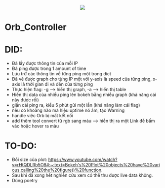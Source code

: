 <p align="center">
  <img src="https://capsule-render.vercel.app/api?text=Hey Everyone!🕹️&animation=fadeIn&type=waving&color=gradient&height=100"/>
</p>

# Orb_Controller
# DID:
- Đã lấy được thông tin của mỗi IP
- Đã ping được trong 1 amount of time
- Lưu trữ các thông tin về từng ping một trong dict
- Đã vẽ được graph cho từng IP một với y-axis là speed của từng ping,
    x-axis là thời gian đi và đến của từng ping
- Thực hiện flag: -g --> hiển thị graph, -a --> hiển thị table
- Hiển thị data của nhiều ping lên bokeh bằng nhiều graph (khả năng cái này được rồi)
- giãn cái ping ra, kiểu 5 phút gửi một lần (khả năng làm cái flag)
- nếu có khoảng nào mà hiệu uptime nó âm, tạo Warning
- handle việc Orb bị mất kết nối
- add thêm tool convert từ rgb sang màu --> hiển thị ra một Link để bấm vào hoặc hover ra màu
# TO-DO:
- Đổi size của plot:
https://www.youtube.com/watch?v=rHtQDLRb5O8#:~:text=Bokeh's%20Plot%20objects%20have%20various,calling%20the%20figure()%20function.
- Sau khi đã xong hết nghiên cứu xem có thể thu được live data không.
- Dùng poetry
